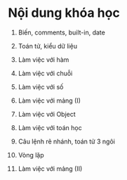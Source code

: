 # Nội dung khóa học 

1. Biến, comments, built-in, date

2. Toán tử, kiểu dữ liệu

3. Làm việc với hàm

4. Làm việc với chuỗi

5. Làm việc với số

6. Làm việc với mảng (I)

7. Làm việc với Object

8. Làm việc với toán học

9. Câu lệnh rẽ nhánh, toán tử 3 ngôi

10. Vòng lặp

11. Làm việc với mảng (II)